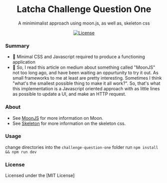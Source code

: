 <h1 align="center">Latcha Challenge Question One</h1>
<p align="center">A minimimalist approach using moon.js, as well as, skeleton css</p>
<p align="center">
	<a href="https://license.kabir.sh"><img src="https://img.shields.io/badge/license-MIT-blue.svg" alt="License"></a>
</p>

### Summary

- :tada: Minimal CSS and Javascript required to produce a functioning application
- :rocket: So, I read this article on medium about something called "MoonJS" not too long ago, and have been waiting an oppurtunity to try it out. As small frameworks to me at least are pretty interesting. Sometimes I think "what's the smallest possible thing to make it all work?". So, that's what this implementation is a Javascript oriented approach with as little lines as possible to update a UI, and make an HTTP request.

### About

- See [MoonJS](https://moonjs.org/about) for more information on Moon.
- See [Skeleton](http://getskeleton.com) for more information on the skeleton css.

### Usage

<bold>change directories into the `challenge-question-one` folder run `npm install && npm run dev` </bold>

### License

Licensed under the [MIT License]

